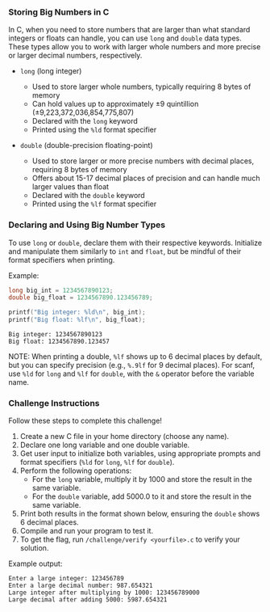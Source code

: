 ### Storing Big Numbers in C
In C, when you need to store numbers that are larger than what standard integers or floats can handle, you can use `long` and `double` data types. These types allow you to work with larger whole numbers and more precise or larger decimal numbers, respectively.

* `long` (long integer)
    * Used to store larger whole numbers, typically requiring 8 bytes of memory
    * Can hold values up to approximately ±9 quintillion (±9,223,372,036,854,775,807)
    * Declared with the `long` keyword
    * Printed using the `%ld` format specifier

* `double` (double-precision floating-point)
    * Used to store larger or more precise numbers with decimal places, requiring 8 bytes of memory
    * Offers about 15-17 decimal places of precision and can handle much larger values than float
    * Declared with the `double` keyword
    * Printed using the `%lf` format specifier

### Declaring and Using Big Number Types
To use `long` or `double`, declare them with their respective keywords. Initialize and manipulate them similarly to `int` and `float`, but be mindful of their format specifiers when printing.

Example:
```C
long big_int = 1234567890123;
double big_float = 1234567890.123456789;

printf("Big integer: %ld\n", big_int);
printf("Big float: %lf\n", big_float);
```

```commandline
Big integer: 1234567890123
Big float: 1234567890.123457
```

NOTE: When printing a double, `%lf` shows up to 6 decimal places by default, but you can specify precision (e.g., `%.9lf` for 9 decimal places). For scanf, use `%ld` for `long` and `%lf` for `double`, with the `&` operator before the variable name.

### Challenge Instructions
Follow these steps to complete this challenge!

1. Create a new C file in your home directory (choose any name).
2. Declare one long variable and one double variable.
3. Get user input to initialize both variables, using appropriate prompts and format specifiers (`%ld` for `long`, `%lf` for `double`).
4. Perform the following operations:
    * For the `long` variable, multiply it by 1000 and store the result in the same variable.
    * For the `double` variable, add 5000.0 to it and store the result in the same variable.
5. Print both results in the format shown below, ensuring the `double` shows 6 decimal places.
6. Compile and run your program to test it.
7. To get the flag, run `/challenge/verify <yourfile>.c` to verify your solution.

Example output:
```commandline
Enter a large integer: 123456789
Enter a large decimal number: 987.654321
Large integer after multiplying by 1000: 123456789000
Large decimal after adding 5000: 5987.654321
```